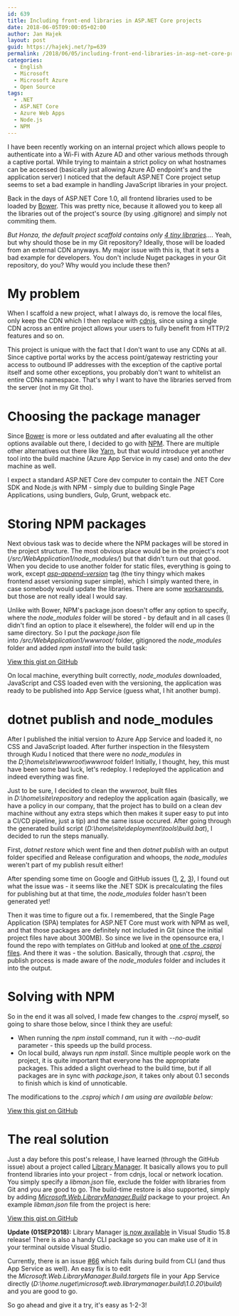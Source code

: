```yaml
---
id: 639
title: Including front-end libraries in ASP.NET Core projects
date: 2018-06-05T09:00:05+02:00
author: Jan Hajek
layout: post
guid: https://hajekj.net/?p=639
permalink: /2018/06/05/including-front-end-libraries-in-asp-net-core-projects/
categories:
  - English
  - Microsoft
  - Microsoft Azure
  - Open Source
tags:
  - .NET
  - ASP.NET Core
  - Azure Web Apps
  - Node.js
  - NPM
---
```

<!-- wp:paragraph {"coblocks":[]} -->
<p>I have been recently working on an internal project which allows people to authenticate into a Wi-Fi with Azure AD and other various methods through a captive portal. While trying to maintain a strict policy on what hostnames can be accessed (basically just allowing Azure AD endpoint's and the application server) I noticed that the default ASP.NET Core project setup seems to set a bad example in handling JavaScript libraries in your project.</p>
<!-- /wp:paragraph -->

<!-- wp:more {"coblocks":[]} -->
<!--more-->
<!-- /wp:more -->

<!-- wp:paragraph {"coblocks":[]} -->
<p>Back in the days of ASP.NET Core 1.0, all frontend libraries used to be loaded by <a href="https://bower.io">Bower</a>. This was pretty nice, because it allowed you to keep all the libraries out of the project's source (by using .gitignore) and simply not commiting them.</p>
<!-- /wp:paragraph -->

<!-- wp:paragraph {"coblocks":[]} -->
<p><em>But Honza, the default project scaffold contains only <a href="https://github.com/aspnet/templating/tree/dev/src/Microsoft.DotNet.Web.ProjectTemplates/content/RazorPagesWeb-CSharp/wwwroot/lib">4 tiny libraries</a>....</em> Yeah, but why should those be in my Git repository? Ideally, those will be loaded from an external CDN anyways. My major issue with this is, that it sets a bad example for developers. You don't include Nuget packages in your Git repository, do you? Why would you include these then?</p>
<!-- /wp:paragraph -->

<!-- wp:heading {"level":1,"coblocks":[]} -->
<h1>My problem</h1>
<!-- /wp:heading -->

<!-- wp:paragraph {"coblocks":[]} -->
<p>When I scaffold a new project, what I always do, is remove the local files, only keep the CDN which I then replace with <a href="https://cdnjs.com/">cdnjs</a>, since using a single CDN across an entire project allows your users to fully benefit from HTTP/2 features and so on.</p>
<!-- /wp:paragraph -->

<!-- wp:paragraph {"coblocks":[]} -->
<p>This project is unique with the fact that I don't want to use any CDNs at all. Since captive portal works by the access point/gateway restricting your access to outbound IP addresses with the exception of the captive portal itself and some other exceptions, you probably don't want to whitelist an entire CDNs namespace. That's why I want to have the libraries served from the server (not in my Git tho).</p>
<!-- /wp:paragraph -->

<!-- wp:heading {"level":1,"coblocks":[]} -->
<h1>Choosing the package manager</h1>
<!-- /wp:heading -->

<!-- wp:paragraph {"coblocks":[]} -->
<p>Since <a href="https://bower.io/blog/2017/how-to-migrate-away-from-bower/">Bower</a> is more or less outdated and after evaluating all the other options available out there, I decided to go with <a href="https://www.npmjs.com">NPM</a>. There are multiple other alternatives out there like <a href="https://yarnpkg.com/lang/en/">Yarn</a>, but that would introduce yet another tool into the build machine (Azure App Service in my case) and onto the dev machine as well.</p>
<!-- /wp:paragraph -->

<!-- wp:paragraph {"coblocks":[]} -->
<p>I expect a standard ASP.NET Core dev computer to contain the .NET Core SDK and Node.js with NPM - simply due to building Single Page Applications, using bundlers, Gulp, Grunt, webpack etc.</p>
<!-- /wp:paragraph -->

<!-- wp:heading {"level":1,"coblocks":[]} -->
<h1>Storing NPM packages</h1>
<!-- /wp:heading -->

<!-- wp:paragraph {"coblocks":[]} -->
<p>Next obvious task was to decide where the NPM packages will be stored in the project structure. The most obvious place would be in the project's root (<em>/src/WebApplication1/node_modules/</em>) but that didn't turn out that good. When you decide to use another folder for static files, everything is going to work, except&nbsp;<em><a href="https://www.softfluent.com/blog/dev/Caching-static-resources-forever-with-ASP-NET-Core">asp-append-version</a></em> tag (the tiny thingy which makes frontend asset versioning super simple), which I simply wanted there, in case somebody would update the libraries. There are some <a href="https://github.com/aspnet/Mvc/issues/7459">workarounds</a>, but those are not really ideal I would say.</p>
<!-- /wp:paragraph -->

<!-- wp:paragraph {"coblocks":[]} -->
<p>Unlike with Bower, NPM's package.json doesn't offer any option to specify, where the&nbsp;<em>node_modules</em> folder will be stored - by default and in all cases (I didn't find an option to place it elsewhere), the folder will end up in the same directory. So I put&nbsp;the&nbsp;<em>package.json</em> file into&nbsp;<em>/src/WebApplication1/wwwroot/</em> folder, gitignored the&nbsp;<em>node_modules</em> folder and added&nbsp;<em>npm install</em> into the build task:</p>
<!-- /wp:paragraph -->

<!-- wp:coblocks/gist {"url":"https://gist.github.com/hajekj/17ab3a7a18b1ad545ff000252dc35451","file":"639-1.csproj","coblocks":[]} -->
<div class="wp-block-coblocks-gist"><script src="https://gist.github.com/hajekj/17ab3a7a18b1ad545ff000252dc35451.js?file=639-1.csproj"></script><noscript><a href="https://gist.github.com/hajekj/17ab3a7a18b1ad545ff000252dc35451#file-639-1-csproj">View this gist on GitHub</a></noscript></div>
<!-- /wp:coblocks/gist -->

<!-- wp:paragraph {"coblocks":[]} -->
<p>On local machine, everything built correctly,&nbsp;<em>node_modules</em> downloaded, JavaScript and CSS loaded even with the versioning, the application was ready to be published into App Service (guess what, I hit another bump).</p>
<!-- /wp:paragraph -->

<!-- wp:heading {"level":1,"coblocks":[]} -->
<h1>dotnet publish and node_modules</h1>
<!-- /wp:heading -->

<!-- wp:paragraph {"coblocks":[]} -->
<p>After I published the initial version to Azure App Service and loaded it, no CSS and JavaScript loaded. After further inspection in the filesystem through Kudu I noticed that there were no&nbsp;<em>node_modules</em> in the&nbsp;<em>D;\home\site\wwwroot\wwwroot</em> folder! Initially, I thought, hey, this must have been some bad luck, let's redeploy. I redeployed the application and indeed everything was fine.</p>
<!-- /wp:paragraph -->

<!-- wp:paragraph {"coblocks":[]} -->
<p>Just to be sure, I decided to clean the&nbsp;<em>wwwroot</em>,&nbsp;built files in&nbsp;<em>D:\home\site\repository</em> and redeploy the application again (basically, we have a policy in our company, that the project has to build on a clean dev machine without any extra steps which then makes it super easy to put into a CI/CD pipeline, just a tip) and the same issue occured. After going through the generated build script (<em>D:\home\site\deployment\tools\build.bat</em>), I decided to run the steps manually.</p>
<!-- /wp:paragraph -->

<!-- wp:paragraph {"coblocks":[]} -->
<p>First,&nbsp;<em>dotnet restore</em> which went fine and then&nbsp;<em>dotnet publish</em> with an output folder specified and Release configuration and whoops, the&nbsp;<em>node_modules</em> weren't part of my publish result either!</p>
<!-- /wp:paragraph -->

<!-- wp:paragraph {"coblocks":[]} -->
<p>After spending some time on Google and GitHub issues (<a href="https://github.com/dotnet/cli/issues/4062">1</a>, <a href="https://github.com/dotnet/cli/issues/5498">2</a>, <a href="https://github.com/aspnet/websdk/issues/114">3</a>), I found out what the issue was - it seems like the .NET SDK is precalculating the files for publishing but at that time, the&nbsp;<em>node_modules</em> folder hasn't been generated yet!</p>
<!-- /wp:paragraph -->

<!-- wp:paragraph {"coblocks":[]} -->
<p>Then it was time to figure out a fix. I remembered, that the Single Page Application (SPA) templates for ASP.NET Core must work with NPM as well, and that those packages are definitely not included in Git (since the initial project files have about 300MB). So since we live in the opensource era, I found the repo with templates on GitHub and looked at <a href="https://github.com/aspnet/templating/blob/dev/src/Microsoft.DotNet.Web.Spa.ProjectTemplates/Angular-CSharp.csproj.in">one of the <em>.csproj</em> files</a>. And there it was - the solution. Basically, through that <em>.csproj</em>, the publish process is made aware of the <em>node_modules</em> folder and includes it into the output.</p>
<!-- /wp:paragraph -->

<!-- wp:heading {"level":1,"coblocks":[]} -->
<h1>Solving with NPM</h1>
<!-- /wp:heading -->

<!-- wp:paragraph {"coblocks":[]} -->
<p>So in the end it was all solved, I made few changes to the&nbsp;<em>.csproj</em> myself, so going to share those below, since I think they are useful:</p>
<!-- /wp:paragraph -->

<!-- wp:list {"coblocks":[]} -->
<ul><li>When running the&nbsp;<em>npm install</em> command, run it with&nbsp;<em>--no-audit</em> parameter - this speeds up the build process.</li><li>On local build, always run&nbsp;<em>npm install</em>. Since multiple people work on the project, it is quite important that everyone has the appropriate packages. This added a slight overhead to the build time, but if all packages are in sync with <em>package.json</em>, it takes only about 0.1 seconds to finish which is kind of unnoticable.</li></ul>
<!-- /wp:list -->

<!-- wp:paragraph {"coblocks":[]} -->
<p>The modifications to the&nbsp;<em>.csproj which I am using are available below:</em></p>
<!-- /wp:paragraph -->

<!-- wp:coblocks/gist {"url":"https://gist.github.com/hajekj/17ab3a7a18b1ad545ff000252dc35451","file":"639-2.csproj","coblocks":[]} -->
<div class="wp-block-coblocks-gist"><script src="https://gist.github.com/hajekj/17ab3a7a18b1ad545ff000252dc35451.js?file=639-2.csproj"></script><noscript><a href="https://gist.github.com/hajekj/17ab3a7a18b1ad545ff000252dc35451#file-639-2-csproj">View this gist on GitHub</a></noscript></div>
<!-- /wp:coblocks/gist -->

<!-- wp:heading {"level":1,"coblocks":[]} -->
<h1>The real solution</h1>
<!-- /wp:heading -->

<!-- wp:paragraph {"coblocks":[]} -->
<p>Just a day before this post's release, I have learned (through the GitHub issue) about a project called <a href="https://blogs.msdn.microsoft.com/webdev/2018/04/17/library-manager-client-side-content-manager-for-web-apps/">Library Manager</a>. It basically allows you to pull frontend libraries into your project - from cdnjs, local or network location. You simply specify a <em>libman.json</em> file, exclude the folder with libraries from Git and you are good to go. The build-time restore is also supported, simply by adding&nbsp;<em><a href="https://www.nuget.org/packages/Microsoft.Web.LibraryManager.Build/">Microsoft.Web.LibraryManager.Build</a>&nbsp;</em>package to your project. An example&nbsp;<em>libman.json</em> file from the project is here:</p>
<!-- /wp:paragraph -->

<!-- wp:coblocks/gist {"url":"https://gist.github.com/hajekj/17ab3a7a18b1ad545ff000252dc35451","file":"639-3.json","coblocks":[]} -->
<div class="wp-block-coblocks-gist"><script src="https://gist.github.com/hajekj/17ab3a7a18b1ad545ff000252dc35451.js?file=639-3.json"></script><noscript><a href="https://gist.github.com/hajekj/17ab3a7a18b1ad545ff000252dc35451#file-639-3-json">View this gist on GitHub</a></noscript></div>
<!-- /wp:coblocks/gist -->

<!-- wp:paragraph {"coblocks":[]} -->
<p><strong>Update (01SEP2018):</strong> Library Manager <a href="https://blogs.msdn.microsoft.com/webdev/2018/08/31/library-manager-release-in-15-8/">is now available</a> in Visual Studio 15.8 release! There is also a handy CLI package so you can make use of it in your terminal outside Visual Studio.</p>
<!-- /wp:paragraph -->

<!-- wp:paragraph {"coblocks":[]} -->
<p>Currently, there is an issue <a href="https://github.com/aspnet/LibraryManager/issues/66">#66</a> which fails during build from CLI (and thus App Service as well). An easy fix is to edit the&nbsp;<em>Microsoft.Web.LibraryManager.Build.targets</em> file in your App Service directly (<em>D:\home.nuget\microsoft.web.librarymanager.build\1.0.20\build</em>) and you are good to go.</p>
<!-- /wp:paragraph -->

<!-- wp:paragraph {"coblocks":[]} -->
<p>So go ahead and give it a try, it's easy as 1-2-3!</p>
<!-- /wp:paragraph -->